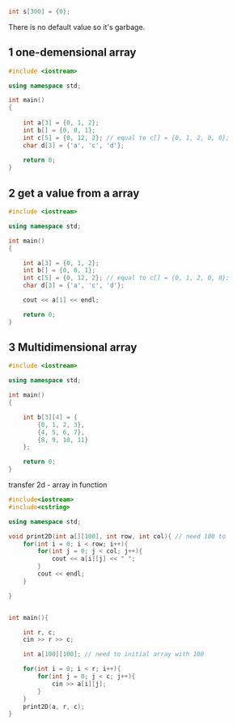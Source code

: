 ```cpp
int s[300] = {0};
```

There is no default value so it's garbage.

## 1 one-demensional array

```cpp
#include <iostream>

using namespace std;

int main()
{
  
    int a[3] = {0, 1, 2};
    int b[] = {0, 0, 1};
    int c[5] = {0, 12, 2}; // equal to c[] = {0, 1, 2, 0, 0};
    char d[3] = {'a', 'c', 'd'};
    
    return 0;
}
```



## 2 get a value from a array

```cpp
#include <iostream>

using namespace std;

int main()
{

    int a[3] = {0, 1, 2};
    int b[] = {0, 0, 1};
    int c[5] = {0, 12, 2}; // equal to c[] = {0, 1, 2, 0, 0};
    char d[3] = {'a', 'c', 'd'};

    cout << a[1] << endl;

    return 0;
}
```



## 3 Multidimensional array

```cpp
#include <iostream>

using namespace std;

int main()
{

    int b[3][4] = {
        {0, 1, 2, 3},
        {4, 5, 6, 7},
        {8, 9, 10, 11}
    };

    return 0;
}
```





transfer 2d - array in function

```cpp
#include<iostream>
#include<cstring>

using namespace std;

void print2D(int a[][100], int row, int col){ // need 100 to 
    for(int i = 0; i < row; i++){
        for(int j = 0; j < col; j++){
            cout << a[i][j] << " ";
        }
        cout << endl;
    }

}


int main(){

    int r, c;
    cin >> r >> c;

    int a[100][100]; // need to initial array with 100

    for(int i = 0; i < r; i++){
        for(int j = 0; j < c; j++){
            cin >> a[i][j];      
        }
    } 
    print2D(a, r, c);
}
```



